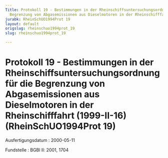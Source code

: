 ```yaml
---
Title: Protokoll 19 - Bestimmungen in der Rheinschiffsuntersuchungsordnung für die
  Begrenzung von Abgasemissionen aus Dieselmotoren in der Rheinschifffahrt (1999-II-16)
jurabk: RheinSchUO1994Prot 19
layout: default
origslug: rheinschuo1994prot_19
slug: rheinschuo1994prot_19

---
```


# Protokoll 19 - Bestimmungen in der Rheinschiffsuntersuchungsordnung für die Begrenzung von Abgasemissionen aus Dieselmotoren in der Rheinschifffahrt (1999-II-16) (RheinSchUO1994Prot 19)

Ausfertigungsdatum
:   2000-05-11

Fundstelle
:   BGBl II: 2001, 1704

